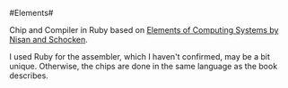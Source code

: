 #Elements#

Chip and Compiler in Ruby based on [Elements of Computing Systems by Nisan and Schocken](http://www.idc.ac.il/tecs/).

I used Ruby for the assembler, which I haven't confirmed, may be a bit unique. Otherwise, the chips are done in the same language as the book describes. 
